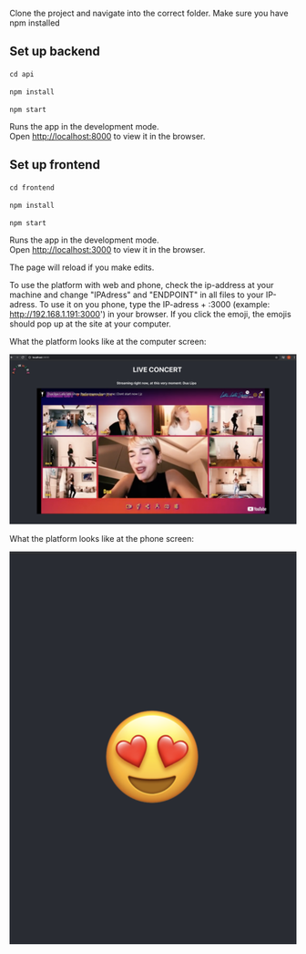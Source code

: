 Clone the project and navigate into the correct folder.
Make sure you have npm installed 

## Set up backend
`cd api` 

`npm install` 

`npm start` 

Runs the app in the development mode.<br />
Open [http://localhost:8000](http://localhost:8000) to view it in the browser.

## Set up frontend
`cd frontend` 

`npm install` 

`npm start` 

Runs the app in the development mode.<br />
Open [http://localhost:3000](http://localhost:3000) to view it in the browser.

The page will reload if you make edits.<br />

To use the platform with web and phone, check the ip-address at your machine and change "IPAdress" and "ENDPOINT" in all files to your IP-adress. To use it on you phone, type the IP-adress + :3000 (example: http://192.168.1.191:3000') in your browser. If you click the emoji, the emojis should pop up at the site at your computer.

What the platform looks like at the computer screen:

![Screenshot](public/screenshot1.png)

What the platform looks like at the phone screen:

![Screenshot](public/screenshot2.png)


